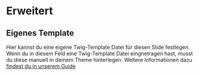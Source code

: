# Erweitert

## Eigenes Template
Hier kannst du eine eigene Twig-Template Datei für diesen Slide festlegen. Wenn du in diesem Feld eine Twig-Template Datei eingnetragen hast, musst du diese manuell in deinem Theme hinterlegen. Weitere Informationen dazu [findest du in unserem Guide](/de/documentation/custom-slide-templates)
